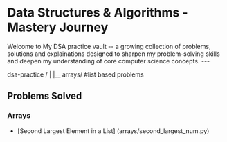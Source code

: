 # Data Structures & Algorithms - Mastery Journey

Welcome to My DSA practice vault -- a growing collection of problems, solutions and explainations designed to sharpen my problem-solving skills and deepen my understanding of core computer science concepts. ---

dsa-practice /
|
|__ arrays/    #list based problems



## Problems Solved

### Arrays
  - [Second Largest Element in a List] (arrays/second_largest_num.py)
    
